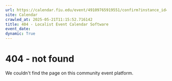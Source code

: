 ```yaml
---
url: https://calendar.fiu.edu/event/49109765919551/confirm?instance_id=49109765958488&return=https%3A%2F%2Fcalendar.fiu.edu%2Fcalendar%3Fevent_types%255B%255D%3D121722
site: Calendar
crawled_at: 2025-05-21T11:15:52.716142
title: 404 - Localist Event Calendar Software
event_date: 
dynamic: True
---
```


# 404 - not found
We couldn't find the page on this community event platform.

